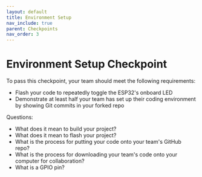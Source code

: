 ```yaml
---
layout: default
title: Environment Setup
nav_include: true
parent: Checkpoints
nav_order: 3
---
```


# Environment Setup Checkpoint
To pass this checkpoint, your team should meet the following requirements:

* Flash your code to repeatedly toggle the ESP32's onboard LED 
* Demonstrate at least half your team has set up their coding environment by showing Git commits in your forked repo

Questions:
* What does it mean to build your project?
* What does it mean to flash your project?
* What is the process for putting your code onto your team's GitHub repo?
* What is the process for downloading your team's code onto your computer for collaboration?
* What is a GPIO pin?